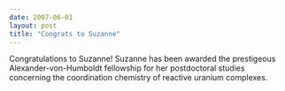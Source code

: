 ```yaml
---
date: 2007-06-01
layout: post
title: "Congrats to Suzanne"
---
```


Congratulations to Suzanne! 
Suzanne has been awarded the prestigeous Alexander-von-Humboldt fellowship for her postdoctoral studies concerning the coordination chemistry of reactive uranium complexes. 

